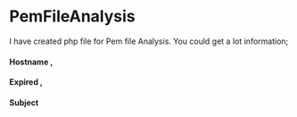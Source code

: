 # PemFileAnalysis
I have created php file for Pem file Analysis. You could get a lot information; 
#### Hostname ,
#### Expired ,
#### Subject
